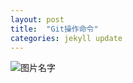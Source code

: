 ```yaml
---
layout: post
title:  "Git操作命令"
categories: jekyll update
---
```

![图片名字]({{site.url}}/pic/2018-07-10-git/git.png)